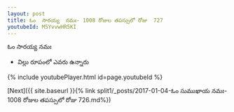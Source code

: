 ```yaml
---
layout: post
title: ఓం  సారయ్య  నమః- 1008 రోజుల తపస్సులో రోజు  727
youtubeId: M5YvvwHR5KI
---
```

 
 
ఓం  సారయ్య  నమః  
 
 -  విల్లు రూపంలో ఎవరు ఉన్నారు 
 
  
 
  
 
 
 
 
 
 


{% include youtubePlayer.html id=page.youtubeId %}
 
[Next]({{ site.baseurl }}{% link  split1/_posts/2017-01-04-ఓం సుముఖాయ నమః- 1008 రోజుల తపస్సులో రోజు  726.md%})
 
